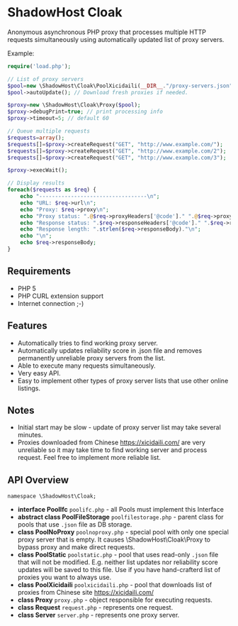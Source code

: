 ShadowHost Cloak
================

Anonymous asynchronous PHP proxy that processes multiple HTTP requests simultaneously using automatically updated list of proxy servers.

Example:

```php
require('load.php');

// List of proxy servers
$pool=new \ShadowHost\Cloak\PoolXicidaili(__DIR__."/proxy-servers.json");
$pool->autoUpdate(); // Download fresh proxies if needed.

$proxy=new \ShadowHost\Cloak\Proxy($pool);
$proxy->debugPrint=true; // print processing info
$proxy->timeout=5; // default 60

// Queue multiple requests
$requests=array();
$requests[]=$proxy->createRequest("GET", "http://www.example.com/");
$requests[]=$proxy->createRequest("GET", "http://www.example.com/2");
$requests[]=$proxy->createRequest("GET", "http://www.example.com/3");

$proxy->execWait();

// Display results
foreach($requests as $req) {
    echo "----------------------------------\n";
    echo "URL: $req->url\n";
    echo "Proxy: $req->proxy\n";
    echo "Proxy status: ".@$req->proxyHeaders['@code']." ".@$req->proxyHeaders['@message']."\n";
    echo "Response status: ".$req->responseHeaders['@code']." ".$req->responseHeaders['@message']."\n";
    echo "Response length: ".strlen($req->responseBody)."\n";
    echo "\n";
    echo $req->responseBody;
}
```

Requirements
------------

* PHP 5
* PHP CURL extension support
* Internet connection ;-)

Features
--------

* Automatically tries to find working proxy server.
* Automatically updates reliability score in .json file and removes permanently unreliable proxy servers from the list.
* Able to execute many requests simultaneously.
* Very easy API.
* Easy to implement other types of proxy server lists that use other online listings.

Notes
-----

* Initial start may be slow - update of proxy server list may take several minutes.
* Proxies downloaded from Chinese https://xicidaili.com/ are very unreliable so it may take time to find working server and process request. Feel free to implement more reliable list.

API Overview
------------

`namespace \ShadowHost\Cloak;`
* **interface PoolIfc** `poolifc.php` - all Pools must implement this Interface
* **abstract class PoolFileStorage** `poolfilestorage.php` - parent class for pools that use `.json` file as DB storage.
* **class PoolNoProxy** `poolnoproxy.php` - special pool with only one special proxy server that is empty. It causes \ShadowHost\Cloak\Proxy to bypass proxy and make direct requests.
* **class PoolStatic** `poolstatic.php` - pool that uses read-only `.json` file that will not be modified. E.g. neither list updates nor reliability score updates will be saved to this file. Use if you have hand-crafterd list of proxies you want to always use.
* **class PoolXicidaili** `poolxicidaili.php` - pool that downloads list of proxies from Chinese site https://xicidaili.com/
* **class Proxy** `proxy.php` - object responsible for executing requests.
* **class Request** `request.php` - represents one request.
* **class Server** `server.php` - represents one proxy server.
